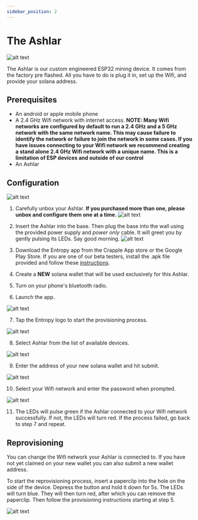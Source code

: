 ```yaml
---
sidebar_position: 2
---
```


# The Ashlar

![alt text](ashlar.jpg)

The Ashlar is our custom engineered ESP32 mining device. It comes from the factory pre flashed. All you have to do is plug it in, set up the Wifi, and provide your solana address.

## Prerequisites
* An android or apple mobile phone
* A 2.4 GHz Wifi network with internet access.
**NOTE: Many Wifi networks are configured by default to run a 2.4 GHz and a 5 GHz network with the same network name. This may cause failure to identify the network or failure to join the network in some cases. If you have issues connecting to your Wifi network we recommend creating a stand alone 2.4 GHz Wifi network with a unique name. This is a limitation of ESP devices and outside of our control**
* An Ashlar

## Configuration

![alt text](ashlar.jpg)

1. Carefully unbox your Ashlar. **If you purchased more than one, please unbox and configure them one at a time.**
![alt text](unbox.jpg)

2. Insert the Ashlar into the base. Then plug the base into the wall using the provided power supply and *power only* cable. It will greet you by gently pulsing its LEDs. Say good morning.
![alt text](setup.jpg)

3. Download the Entropy app from the Crapple App store or the Google Play Store. If you are one of our beta testers, install the .apk file provided and follow these [instructions](https://www.lifewire.com/install-apk-on-android-4177185).

4. Create a **NEW** solana wallet that will be used exclusively for this Ashlar.

5. Turn on your phone's bluetooth radio.

6. Launch the app.

![alt text](app_icon.jpg)

7. Tap the Entropy logo to start the provisioning process.

![alt text](app1.jpg)

8. Select Ashlar from the list of available devices.

![alt text](app2.jpg)

9. Enter the address of your new solana wallet and hit submit.

![alt text](app3.jpg)

10. Select your Wifi network and enter the password when prompted.

![alt text](app4.jpg)

11. The LEDs will pulse green if the Ashlar connected to your Wifi network successfully. If not, the LEDs will turn red. If the process failed, go back to step 7 and repeat.

## Reprovisioning

You can change the Wifi network your Ashlar is connected to. If you have not yet claimed on your new wallet you can also submit a new wallet address.

To start the reprovisioning process, insert a paperclip into the hole on the side of the device. Depress the button and hold it down for 5s. The LEDs will turn blue. They will then turn red, after which you can remove the paperclip. Then follow the provisioning instructions starting at step 5.

![alt text](reset.jpg)




